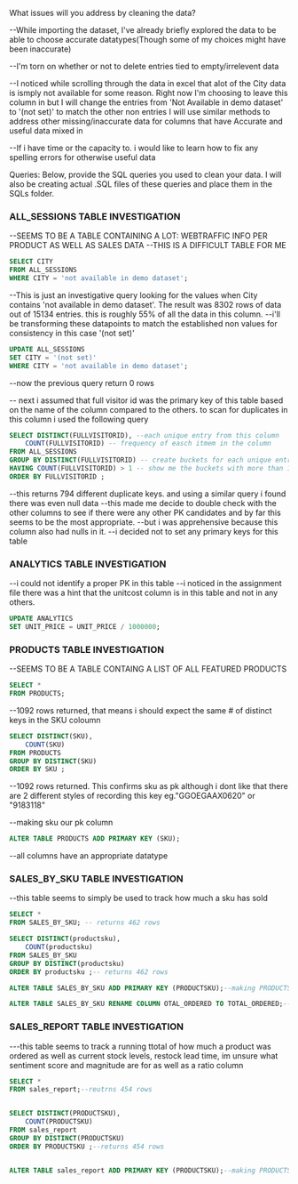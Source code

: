 What issues will you address by cleaning the data?

--While importing the dataset, I've already briefly explored the data to be able to choose accurate datatypes(Though some of my choices might have been inaccurate)

--I'm torn on whether or not to delete entries tied to empty/irrelevent data
    
--I noticed while scrolling through the data in excel that alot of the City data is ismply not available for some reason.
Right now I'm choosing to leave this column in but I will change the entries from 'Not Available in demo dataset' to '(not set)' to match the other non entries
I will use similar methods to address other missing/inaccurate data for columns that have Accurate and useful data mixed in

--If i have time or the capacity to. i would like to learn how to fix any spelling errors for otherwise useful data




Queries:
Below, provide the SQL queries you used to clean your data.
I will also be creating actual .SQL files of these queries and place them in the SQLs folder.

### **ALL_SESSIONS TABLE INVESTIGATION**
--SEEMS TO BE A TABLE CONTAINING A LOT: WEBTRAFFIC INFO PER PRODUCT AS WELL AS SALES DATA
--THIS IS A DIFFICULT TABLE FOR ME 
```SQL
SELECT CITY
FROM ALL_SESSIONS
WHERE CITY = 'not available in demo dataset';
```
--This is just an investigative query looking for the values when City contains 'not available in demo dataset'. The result was 8302 rows of data out of 15134 entries. this is roughly 55% of all the data in this column.
--i'll be transforming these datapoints to match the established non values for consistency in this case '(not set)'

```SQL
UPDATE ALL_SESSIONS
SET CITY = '(not set)'
WHERE CITY = 'not available in demo dataset';
```
--now the previous query return 0 rows

-- next i assumed that full visitor id was the primary key of this table based on the name of the column compared to the others. to scan for duplicates in this column i used the following query
```SQL
SELECT DISTINCT(FULLVISITORID), --each unique entry from this column
	COUNT(FULLVISITORID) -- frequency of easch itmem in the column
FROM ALL_SESSIONS
GROUP BY DISTINCT(FULLVISITORID) -- create buckets for each unique entry
HAVING COUNT(FULLVISITORID) > 1 -- show me the buckets with more than 1 entry
ORDER BY FULLVISITORID ;
```
--this returns 794 different duplicate keys. and using a similar query i found there was even null data
--this made me decide to double check with the other columns to see if there were any other PK candidates and by far this seems to be the most appropriate.
--but i was apprehensive because this column also had nulls in it. 
--i decided not to set any primary keys for this table

### **ANALYTICS TABLE INVESTIGATION**
--i could not identify a proper PK in this table 
--i noticed in the assignment file there was a hint that the unitcost column is in this table and not in any others.
```SQL
UPDATE ANALYTICS
SET UNIT_PRICE = UNIT_PRICE / 1000000;
```


### **PRODUCTS TABLE INVESTIGATION**
--SEEMS TO BE A TABLE CONTAING A LIST OF ALL FEATURED PRODUCTS
```SQL
SELECT *
FROM PRODUCTS;
```
--1092 rows returned, that means i should expect the same # of distinct keys in the SKU coloumn

```SQL
SELECT DISTINCT(SKU),
	COUNT(SKU)
FROM PRODUCTS
GROUP BY DISTINCT(SKU)
ORDER BY SKU ;
```
--1092 rows returned. This confirms sku as pk although i dont like that there are 2 different styles of recording this key eg."GGOEGAAX0620" or "9183118"

--making sku our pk column
```SQL
ALTER TABLE PRODUCTS ADD PRIMARY KEY (SKU);
```

--all columns have an appropriate datatype


### **SALES_BY_SKU TABLE INVESTIGATION**

--this table seems to simply be used to track how much a sku has sold

```SQL
SELECT *
FROM SALES_BY_SKU; -- returns 462 rows

SELECT DISTINCT(productsku),
	COUNT(productsku)
FROM SALES_BY_SKU
GROUP BY DISTINCT(productsku)
ORDER BY productsku ;-- returns 462 rows

ALTER TABLE SALES_BY_SKU ADD PRIMARY KEY (PRODUCTSKU);--making PRODUCTSKU pk

ALTER TABLE SALES_BY_SKU RENAME COLUMN OTAL_ORDERED TO TOTAL_ORDERED;--fixing a typo
```


### **SALES_REPORT TABLE INVESTIGATION**
---this table seems to track a running ttotal of how much a product was ordered as well as current stock levels, restock lead time, im unsure what sentiment score and magnitude are for as well as a ratio column

```SQL
SELECT *
FROM sales_report;--reutrns 454 rows


SELECT DISTINCT(PRODUCTSKU),
	COUNT(PRODUCTSKU)
FROM sales_report
GROUP BY DISTINCT(PRODUCTSKU)
ORDER BY PRODUCTSKU ;--returns 454 rows


ALTER TABLE sales_report ADD PRIMARY KEY (PRODUCTSKU);--making PRODUCTSKU pk
```

